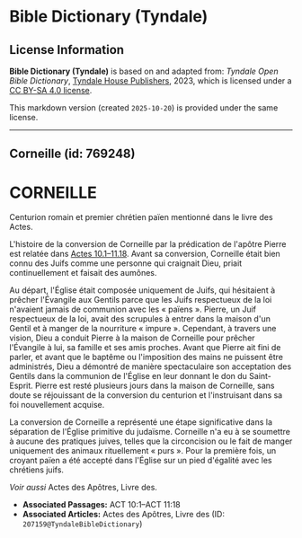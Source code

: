 # Bible Dictionary (Tyndale)

## License Information

**Bible Dictionary (Tyndale)** is based on and adapted from: _Tyndale Open Bible Dictionary_, [Tyndale House Publishers](https://tyndaleopenresources.com/), 2023, which is licensed under a [CC BY-SA 4.0 license](https://creativecommons.org/licenses/by-sa/4.0/legalcode.en).

This markdown version (created `2025-10-20`) is provided under the same license.



--------------------------------

## Corneille (id: 769248)

CORNEILLE
=========

Centurion romain et premier chrétien païen mentionné dans le livre des Actes.

L'histoire de la conversion de Corneille par la prédication de l'apôtre Pierre est relatée dans [Actes 10\.1–11\.18](https://ref.ly/Acts10:1-Acts11:18). Avant sa conversion, Corneille était bien connu des Juifs comme une personne qui craignait Dieu, priait continuellement et faisait des aumônes.

Au départ, l'Église était composée uniquement de Juifs, qui hésitaient à prêcher l'Évangile aux Gentils parce que les Juifs respectueux de la loi n'avaient jamais de communion avec les « païens ». Pierre, un Juif respectueux de la loi, avait des scrupules à entrer dans la maison d'un Gentil et à manger de la nourriture « impure ». Cependant, à travers une vision, Dieu a conduit Pierre à la maison de Corneille pour prêcher l'Évangile à lui, sa famille et ses amis proches. Avant que Pierre ait fini de parler, et avant que le baptême ou l'imposition des mains ne puissent être administrés, Dieu a démontré de manière spectaculaire son acceptation des Gentils dans la communion de l'Église en leur donnant le don du Saint\-Esprit. Pierre est resté plusieurs jours dans la maison de Corneille, sans doute se réjouissant de la conversion du centurion et l'instruisant dans sa foi nouvellement acquise.

La conversion de Corneille a représenté une étape significative dans la séparation de l'Église primitive du judaïsme. Corneille n'a eu à se soumettre à aucune des pratiques juives, telles que la circoncision ou le fait de manger uniquement des animaux rituellement « purs ». Pour la première fois, un croyant païen a été accepté dans l'Église sur un pied d'égalité avec les chrétiens juifs.

*Voir aussi* Actes des Apôtres, Livre des.

* **Associated Passages:** ACT 10:1–ACT 11:18
* **Associated Articles:** Actes des Apôtres, Livre des (ID: `207159@TyndaleBibleDictionary`)

